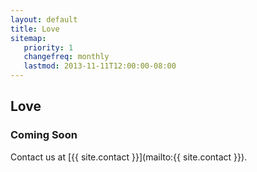 ```yaml
---
layout: default
title: Love
sitemap:
   priority: 1
   changefreq: monthly
   lastmod: 2013-11-11T12:00:00-08:00
---
```


Love
----

<h3 class="subheader">Coming Soon</h3>

Contact us at [{{ site.contact }}](mailto:{{ site.contact }}).
